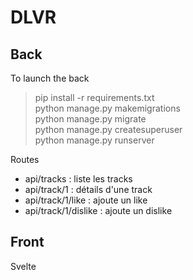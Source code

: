 # DLVR

## Back

To launch the back
> pip install -r requirements.txt    
> python manage.py makemigrations    
> python manage.py migrate    
> python manage.py createsuperuser    
> python manage.py runserver    


Routes 
- api/tracks : liste les tracks
- api/track/1 : détails d'une track
- api/track/1/like : ajoute un like
- api/track/1/dislike : ajoute un dislike


## Front

Svelte
